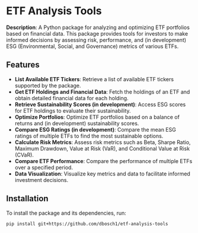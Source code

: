 # ETF Analysis Tools

**Description**: A Python package for analyzing and optimizing ETF portfolios based on financial data. This package provides tools for investors to make informed decisions by assessing risk, performance, and (in development) ESG (Environmental, Social, and Governance) metrics of various ETFs.

## Features

- **List Available ETF Tickers**: Retrieve a list of available ETF tickers supported by the package.
- **Get ETF Holdings and Financial Data**: Fetch the holdings of an ETF and obtain detailed financial data for each holding.
- **Retrieve Sustainability Scores (in development)**: Access ESG scores for ETF holdings to evaluate their sustainability.
- **Optimize Portfolios**: Optimize ETF portfolios based on a balance of returns and (in development) sustainability scores.
- **Compare ESG Ratings (in development)**: Compare the mean ESG ratings of multiple ETFs to find the most sustainable options.
- **Calculate Risk Metrics**: Assess risk metrics such as Beta, Sharpe Ratio, Maximum Drawdown, Value at Risk (VaR), and Conditional Value at Risk (CVaR).
- **Compare ETF Performance**: Compare the performance of multiple ETFs over a specified period.
- **Data Visualization**: Visualize key metrics and data to facilitate informed investment decisions.

## Installation

To install the package and its dependencies, run:

```bash
pip install git+https://github.com/dbosch1/etf-analysis-tools

